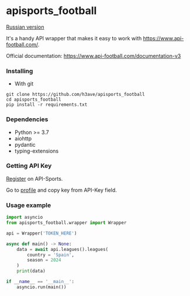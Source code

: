# apisports_football
<a href="https://github.com/h3ave/apisports_football/blob/main/README.ru.md">Russian version</a>

It's a handy API wrapper that makes it easy to work with https://www.api-football.com/.

Official documentation: https://www.api-football.com/documentation-v3

### Installing
* With git
```console
git clone https://github.com/h3ave/apisports_football
cd apisports_football
pip install -r requirements.txt
```

### Dependencies
* Python >= 3.7
* aiohttp
* pydantic
* typing-extensions

### Getting API Key
<a href="https://dashboard.api-football.com/register">Register</a> on API-Sports.

Go to <a href="https://dashboard.api-football.com/profile?access">profile</a> and copy key from API-Key field.

### Usage example
```python
import asyncio
from apisports_football.wrapper import Wrapper

api = Wrapper('TOKEN_HERE')

async def main() -> None:
    data = await api.leagues().leagues(
        country = 'Spain',
        season = 2024
    )
    print(data)

if __name__ == '__main__':
    asyncio.run(main())
```
